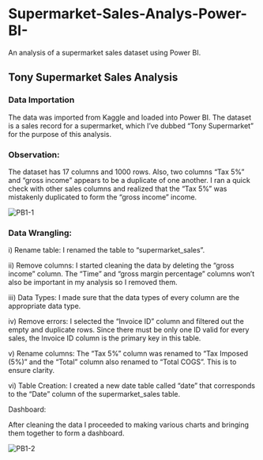 # Supermarket-Sales-Analys-Power-BI-
An analysis of a supermarket sales dataset using Power BI.

## Tony Supermarket Sales Analysis

### Data Importation

The data was imported from Kaggle and loaded into Power BI. The dataset is a sales record for a supermarket, which I’ve dubbed “Tony Supermarket” for the purpose of this analysis.

### Observation:

The dataset has 17 columns and 1000 rows. Also, two columns “Tax 5%” and “gross income” appears to be a duplicate of one another. I ran a quick check with other sales columns and realized that the “Tax 5%” was mistakenly duplicated to form the “gross income” income.

![PB1-1](https://user-images.githubusercontent.com/101093568/186973762-763ecba7-61d7-4529-b2cc-b39d65959b12.png)


### Data Wrangling:

i) Rename table: I renamed the table to “supermarket_sales”.


ii) Remove columns: I started cleaning the data by deleting the “gross income” column. The “Time” and “gross margin percentage” columns won’t also be important in my analysis so I removed them.


iii) Data Types: I made sure that the data types of every column are the appropriate data type.


iv) Remove errors: I selected the “Invoice ID” column and filtered out the empty and duplicate rows. Since there must be only one ID valid for every sales, the Invoice ID column is the primary key in this table.


v) Rename columns: The “Tax 5%” column was renamed to “Tax Imposed (5%)” and the “Total” column also renamed to “Total COGS”. This is to ensure clarity.


vi) Table Creation: I created a new date table called “date” that corresponds to the “Date” column of the supermarket_sales table.


Dashboard:

After cleaning the data I proceeded to making various charts and bringing them together to form a dashboard.

![PB1-2](https://user-images.githubusercontent.com/101093568/186973828-3b223244-7063-4a21-a9d4-43c1702a132d.png)

